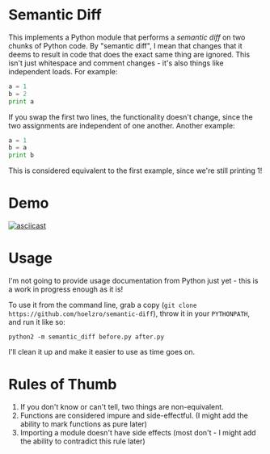 # Semantic Diff

This implements a Python module that performs a *semantic diff* on two chunks of Python code.  By "semantic diff",
I mean that changes that it deems to result in code that does the exact same thing are ignored.  This isn't just
whitespace and comment changes - it's also things like independent loads.  For example:

```python
a = 1
b = 2
print a
```

If you swap the first two lines, the functionality doesn't change, since the two assignments are independent of
one another.  Another example:

```python
a = 1
b = a
print b
```

This is considered equivalent to the first example, since we're still printing 1!

# Demo

[![asciicast](https://asciinema.org/a/3vtwwc9e90whfhxi5ed394k7g.png)](https://asciinema.org/a/3vtwwc9e90whfhxi5ed394k7g)

# Usage

I'm not going to provide usage documentation from Python just yet - this is a work in progress enough as it is!

To use it from the command line, grab a copy (`git clone https://github.com/hoelzro/semantic-diff`), throw
it in your `PYTHONPATH`, and run it like so:

    python2 -m semantic_diff before.py after.py

I'll clean it up and make it easier to use as time goes on.

# Rules of Thumb

  1. If you don't know or can't tell, two things are non-equivalent.
  2. Functions are considered impure and side-effectful. (I might add the ability to mark functions as pure later)
  3. Importing a module doesn't have side effects (most don't - I might add the ability to contradict this rule later)
